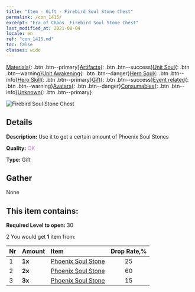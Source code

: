 ```yaml
---
title: "Item - Gift - Firebird Soul Stone Chest"
permalink: /con_1415/
excerpt: "Era of Chaos  Firebird Soul Stone Chest"
last_modified_at: 2021-08-04
locale: en
ref: "con_1415.md"
toc: false
classes: wide
---
```

 [Materials](/Items/){: .btn .btn--primary}[Artifacts](/Items/Artifacts/){: .btn .btn--success}[Unit Soul](/Items/UnitSoul/){: .btn .btn--warning}[Unit Awakening](/Items/UnitAwakening/){: .btn .btn--danger}[Hero Soul](/Items/HeroSoul/){: .btn .btn--info}[Hero Skill](/Items/HeroSkill/){: .btn .btn--primary}[Gift](/Items/Gift/){: .btn .btn--success}[Event related](/Items/Events/){: .btn .btn--warning}[Avatars](/Items/Avatars/){: .btn .btn--danger}[Consumables](/Items/Consumables/){: .btn .btn--info}[Unknown](/Items/Unknown/){: .btn .btn--primary}

 ![Firebird Soul Stone Chest](/images/t/i_907028.png)

## Details
 **Description:** Use it to get a certain amount of Phoenix Soul Stones

 **Quality:** <span style="color: #DA70D6">OK</span>

 **Type:** Gift

## Gather

  None

## This item contains:

 **Required Level to open:** 30

 2 You would get **1** item  from:

  | Nr | Amount |     Item    | Drop Rate,% |
  |:---|:-------|:------------|:---------:|
  | 1 |  **1x** | [Phoenix Soul Stone](/Items/unt_348/) | 25 | 
  | 2 |  **2x** | [Phoenix Soul Stone](/Items/unt_348/) | 60 | 
  | 3 |  **3x** | [Phoenix Soul Stone](/Items/unt_348/) | 15 | 
